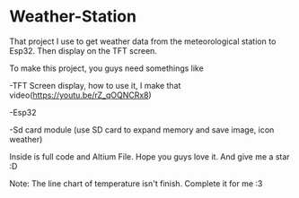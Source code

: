 # Weather-Station
That project I use to get weather data from the meteorological station to Esp32. Then display on the TFT screen.  

To make this project, you guys need somethings like

-TFT Screen display, how to use it, I make that video(https://youtu.be/rZ_qOQNCRx8)

-Esp32

-Sd card module (use SD card to expand memory and save image, icon weather)

Inside is full code and Altium File. Hope you guys love it. And give me a star :D 

Note: The line chart of temperature isn't finish. Complete it for me :3
